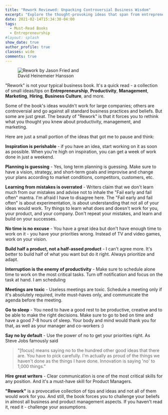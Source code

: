 ```yaml
---
title: "Rework Reviewed: Unpacking Controversial Business Wisdom"
excerpt: "Explore the thought-provoking ideas that span from entrepreneurship to hiring practices. A review that helps you evaluate what mainstream business advice to keep or discard." 
date: 2021-02-14T15:34:30-04:00
tags:
  - Must-Read Books
  - Entrepreneurship
#layout: splash
show_date: true
author_profile: true
classes: wide
comments: true
---
```


<figure style="width: 40%" class="align-right">
  <img src="/assets/images/rework.jpeg" alt="Rework by Jason Fried and David Heinemeier Hansson">
</figure>

"Rework" is not your typical business book. It's a quick read - a collection of small ideas/tips on **Entrepreneurship**, **Productivity**, **Management**, **Marketing**, **Hiring**, **Business Culture**, and more. 

Some of the book's ideas wouldn't work for large companies; others are controversial and go against all standard business practices and beliefs. But some are just great. The beauty of "Rework" is that it forces you to rethink what you thought you knew about productivity, management, and marketing.  

Here are just a small portion of the ideas that got me to pause and think:

**Inspiration is perishable** - if you have an idea, start working on it as soon as possible. When you're high on inspiration, you can get a week of work done in just a weekend.

**Planning is guessing** - Yes, long term planning is guessing. Make sure to have a vision, strategy, and short-term goals and improvise and change your plans according to market conditions, competitors, customers, etc. 

**Learning from mistakes is overrated** - Writers claim that we don't learn much from our mistakes and advise not to inhale the "Fail early and fail often" mantra. I'm afraid I have to disagree here. The "Fail early and fail often" is about experimentation, is about understanding that not all of your ideas would work. Try things to learn what does and doesn't work for you, your product, and your company. Don't repeat your mistakes, and learn and build on your successes. 

**No time is no excuse** - You have a great idea but don't have enough time to work on it - you have your priorities wrong. Instead of TV and video games, work on your vision. 

**Build half a product, not a half-assed product** - I can't agree more. It's better to build half of what you want but do it right. Always prioritize and adapt. 

**Interruption is the enemy of productivity** - Make sure to schedule alone time to work on the most critical tasks. Turn off notification and focus on the task at hand. I am scheduling 

**Meetings are toxic** - Useless meetings are toxic. Schedule a meeting only if it's absolutely required, invite must-haves only, and communicate the agenda before the meeting. 

**Go to sleep** - You need to have a good rest to be productive, creative and to be able to make the right decisions. Make sure to go to bed on time and have a good 7-8 hours of sleep. Your body and mind would thank you for that, as well as your manager and co-workers :)

**Say no by default** - Use the power of no to get your priorities right. As Steve Jobs famously said

> "[focus] means saying no to the hundred other good ideas that there are. You have to pick carefully. I'm actually as proud of the things we haven't done as the things I have done. Innovation is saying 'no' to 1,000 things."

**Hire great writers** - Clear communication is one of the most critical skills for any position. And it's a must-have skill for Product Managers.

**"Rework"** is a provocative collection of tips and ideas and not all of them would work for you. And still, the book forces you to challenge your beliefs in almost all business and product management aspects. If you haven't read it, read it - challenge your assumptions.

